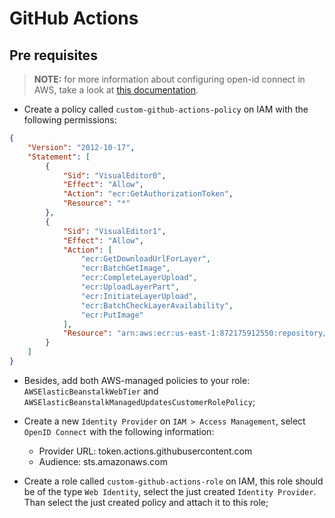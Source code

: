 # GitHub Actions

## Pre requisites

> **NOTE:** for more information about configuring open-id connect in AWS, take a look at [this documentation](https://docs.github.com/en/actions/deployment/security-hardening-your-deployments/configuring-openid-connect-in-amazon-web-services).

- Create a policy called `custom-github-actions-policy` on IAM with the following permissions:

```json
{
    "Version": "2012-10-17",
    "Statement": [
        {
            "Sid": "VisualEditor0",
            "Effect": "Allow",
            "Action": "ecr:GetAuthorizationToken",
            "Resource": "*"
        },
        {
            "Sid": "VisualEditor1",
            "Effect": "Allow",
            "Action": [
                "ecr:GetDownloadUrlForLayer",
                "ecr:BatchGetImage",
                "ecr:CompleteLayerUpload",
                "ecr:UploadLayerPart",
                "ecr:InitiateLayerUpload",
                "ecr:BatchCheckLayerAvailability",
                "ecr:PutImage"
            ],
            "Resource": "arn:aws:ecr:us-east-1:872175912550:repository/sample-app-api"
        }
    ]
}
```

- Besides, add both AWS-managed policies to your role: `AWSElasticBeanstalkWebTier` and `AWSElasticBeanstalkManagedUpdatesCustomerRolePolicy`;

- Create a new `Identity Provider` on `IAM > Access Management`, select `OpenID Connect` with the following information:
    - Provider URL: token.actions.githubusercontent.com
    - Audience: sts.amazonaws.com
- Create a role called `custom-github-actions-role` on IAM, this role should be of the type `Web Identity`, select the just created `Identity Provider`. Than select the just created policy and attach it to this role;